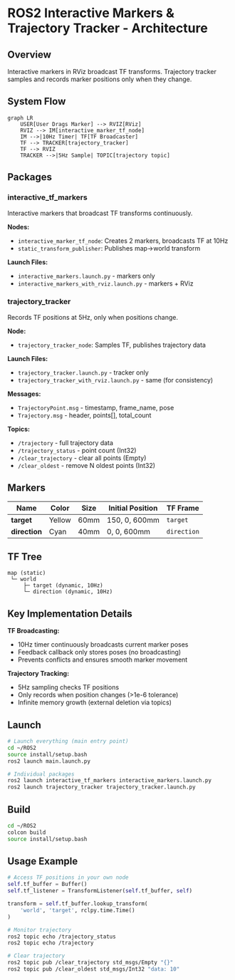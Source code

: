 # ROS2 Interactive Markers & Trajectory Tracker - Architecture

## Overview
Interactive markers in RViz broadcast TF transforms. Trajectory tracker samples and records marker positions only when they change.

## System Flow

```mermaid
graph LR
    USER[User Drags Marker] --> RVIZ[RViz]
    RVIZ --> IM[interactive_marker_tf_node]
    IM -->|10Hz Timer| TF[TF Broadcaster]
    TF --> TRACKER[trajectory_tracker]
    TF --> RVIZ
    TRACKER -->|5Hz Sample| TOPIC[trajectory topic]
```

## Packages

### interactive_tf_markers
Interactive markers that broadcast TF transforms continuously.

**Nodes:**
- `interactive_marker_tf_node`: Creates 2 markers, broadcasts TF at 10Hz
- `static_transform_publisher`: Publishes map→world transform

**Launch Files:**
- `interactive_markers.launch.py` - markers only
- `interactive_markers_with_rviz.launch.py` - markers + RViz

### trajectory_tracker
Records TF positions at 5Hz, only when positions change.

**Node:**
- `trajectory_tracker_node`: Samples TF, publishes trajectory data

**Launch Files:**
- `trajectory_tracker.launch.py` - tracker only
- `trajectory_tracker_with_rviz.launch.py` - same (for consistency)

**Messages:**
- `TrajectoryPoint.msg` - timestamp, frame_name, pose
- `Trajectory.msg` - header, points[], total_count

**Topics:**
- `/trajectory` - full trajectory data
- `/trajectory_status` - point count (Int32)
- `/clear_trajectory` - clear all points (Empty)
- `/clear_oldest` - remove N oldest points (Int32)

## Markers

| Name | Color | Size | Initial Position | TF Frame |
|------|-------|------|------------------|----------|
| **target** | Yellow | 60mm | 150, 0, 600mm | `target` |
| **direction** | Cyan | 40mm | 0, 0, 600mm | `direction` |

## TF Tree

```
map (static)
 └─ world
     ├─ target (dynamic, 10Hz)
     └─ direction (dynamic, 10Hz)
```

## Key Implementation Details

**TF Broadcasting:**
- 10Hz timer continuously broadcasts current marker poses
- Feedback callback only stores poses (no broadcasting)
- Prevents conflicts and ensures smooth marker movement

**Trajectory Tracking:**
- 5Hz sampling checks TF positions
- Only records when position changes (>1e-6 tolerance)
- Infinite memory growth (external deletion via topics)

## Launch

```bash
# Launch everything (main entry point)
cd ~/ROS2
source install/setup.bash
ros2 launch main.launch.py

# Individual packages
ros2 launch interactive_tf_markers interactive_markers.launch.py
ros2 launch trajectory_tracker trajectory_tracker.launch.py
```

## Build

```bash
cd ~/ROS2
colcon build
source install/setup.bash
```

## Usage Example

```python
# Access TF positions in your own node
self.tf_buffer = Buffer()
self.tf_listener = TransformListener(self.tf_buffer, self)

transform = self.tf_buffer.lookup_transform(
    'world', 'target', rclpy.time.Time()
)
```

```bash
# Monitor trajectory
ros2 topic echo /trajectory_status
ros2 topic echo /trajectory

# Clear trajectory
ros2 topic pub /clear_trajectory std_msgs/Empty "{}"
ros2 topic pub /clear_oldest std_msgs/Int32 "data: 10"
```

